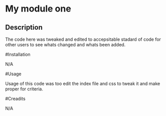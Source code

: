 # My module one

## Description

The code here was tweaked and edited to accepsitable stadard of code for other users to see whats changed and whats been added. 



#Installation

N/A

#Usage

Usage of this code was too edit the index file and css to tweak it and make proper for criteria.

#Creadits

N/A
